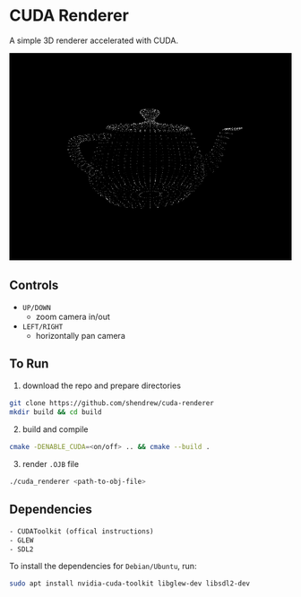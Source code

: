 # CUDA Renderer

A simple 3D renderer accelerated with CUDA.

![Render Demo](render-demo.png)

## Controls
- `UP/DOWN`
    - zoom camera in/out
- `LEFT/RIGHT`
    - horizontally pan camera

## To Run
1. download the repo and prepare directories
```bash
git clone https://github.com/shendrew/cuda-renderer
mkdir build && cd build
```
2. build and compile
```bash
cmake -DENABLE_CUDA=<on/off> .. && cmake --build .
```
3. render `.OJB` file
```bash
./cuda_renderer <path-to-obj-file>
```

## Dependencies
```
- CUDAToolkit (offical instructions)
- GLEW
- SDL2
```

To install the dependencies for `Debian/Ubuntu`, run:

```bash
sudo apt install nvidia-cuda-toolkit libglew-dev libsdl2-dev
```
